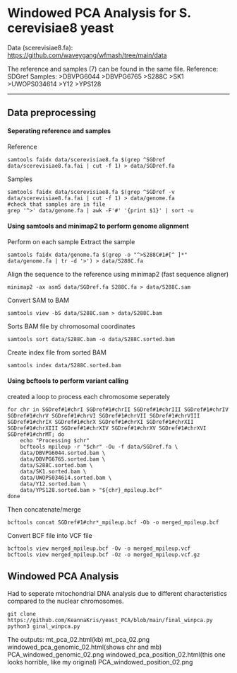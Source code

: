 # Windowed PCA Analysis for S. cerevisiae8 yeast
Data (scerevisiae8.fa): https://github.com/waveygang/wfmash/tree/main/data

The reference and samples (7) can be found in the same file.
  Reference: SDGref
  Samples:
    >DBVPG6044
    >DBVPG6765
    >S288C
    >SK1
    >UWOPS034614
    >Y12
    >YPS128
    
---
## Data preprocessing
#### Seperating reference and samples
Reference
```{shell}
samtools faidx data/scerevisiae8.fa $(grep ^SGDref data/scerevisiae8.fa.fai | cut -f 1) > data/SGDref.fa
```
Samples
```{shell}
samtools faidx data/scerevisiae8.fa $(grep ^SGDref -v data/scerevisiae8.fa.fai | cut -f 1) > data/genome.fa
#check that samples are in file
grep '^>' data/genome.fa | awk -F'#' '{print $1}' | sort -u
```
#### Using samtools and minimap2 to perform genome alignment
Perform on each sample
Extract the sample
```{shell}
samtools faidx data/genome.fa $(grep -o "^>S288C#1#[^ ]*" data/genome.fa | tr -d '>') > data/S288C.fa
```
Align the sequence to the reference using minimap2 (fast sequence aligner)
```{shell}
minimap2 -ax asm5 data/SGDref.fa S288C.fa > data/S288C.sam
```
Convert SAM to BAM
```{shell}
samtools view -bS data/S288C.sam > data/S288C.bam
```
Sorts BAM file by chromosomal coordinates
```{shell}
samtools sort data/S288C.bam -o data/S288C.sorted.bam
```
Create index file from sorted BAM
```{shell}
samtools index data/S288C.sorted.bam
```

#### Using bcftools to perform variant calling
created a loop to process each chromosome seperately
```{shell}
for chr in SGDref#1#chrI SGDref#1#chrII SGDref#1#chrIII SGDref#1#chrIV SGDref#1#chrV SGDref#1#chrVI SGDref#1#chrVII SGDref#1#chrVIII SGDref#1#chrIX SGDref#1#chrX SGDref#1#chrXI SGDref#1#chrXII SGDref#1#chrXIII SGDref#1#chrXIV SGDref#1#chrXV SGDref#1#chrXVI SGDref#1#chrMT; do
    echo "Processing $chr"
    bcftools mpileup -r "$chr" -Ou -f data/SGDref.fa \
    data/DBVPG6044.sorted.bam \
    data/DBVPG6765.sorted.bam \
    data/S288C.sorted.bam \
    data/SK1.sorted.bam \
    data/UWOPS034614.sorted.bam \
    data/Y12.sorted.bam \
    data/YPS128.sorted.bam > "${chr}_mpileup.bcf"
done
```
Then concatenate/merge
```{shell}
bcftools concat SGDref#1#chr*_mpileup.bcf -Ob -o merged_mpileup.bcf
```
Convert BCF file into VCF file
```{shell}
bcftools view merged_mpileup.bcf -Ov -o merged_mpileup.vcf
bcftools view merged_mpileup.bcf -Oz -o merged_mpileup.vcf.gz
```

## Windowed PCA Analysis
Had to seperate mitochondrial DNA analysis due to different characteristics compared to the nuclear chromosomes.
```{shell}
git clone https://github.com/KeannaKris/yeast_PCA/blob/main/final_winpca.py
python3 ginal_winpca.py
```
The outputs:
mt_pca_02.html(kb)
mt_pca_02.png
windowed_pca_genomic_02.html(shows chr and mb) 
PCA_windowed_genomic_02.png
windowed_pca_position_02.html(this one looks horrible, like my original)
PCA_windowed_position_02.png
